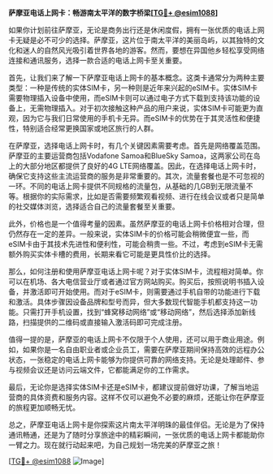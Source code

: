 **萨摩亚电话上网卡：畅游南太平洋的数字桥梁[[TG💪+ @esim1088](https://t.me/s/esim1088)]**

如果你计划前往萨摩亚，无论是商务出行还是休闲度假，拥有一张优质的电话上网卡无疑是必不可少的选择。萨摩亚，这片位于南太平洋的美丽岛屿，以其独特的文化和迷人的自然风光吸引着世界各地的游客。然而，要想在异国他乡轻松享受网络连接和通讯服务，选择一款合适的电话上网卡至关重要。

首先，让我们来了解一下萨摩亚电话上网卡的基本概念。这类卡通常分为两种主要类型：一种是传统的实体SIM卡，另一种则是近年来兴起的eSIM卡。实体SIM卡需要物理插入设备中使用，而eSIM卡则可以通过电子方式下载到支持该功能的设备上，无需物理插入。对于初次接触这种产品的用户来说，实体SIM卡可能更为直观，因为它与我们日常使用的手机卡无异。而eSIM卡的优势在于其灵活性和便捷性，特别适合经常更换国家或地区旅行的人群。

在萨摩亚，选择电话上网卡时，有几个关键因素需要考虑。首先是网络覆盖范围。萨摩亚的主要运营商包括Vodafone Samoa和BlueSky Samoa，这两家公司在岛上的大部分地区都提供了良好的4G LTE网络覆盖。因此，在选择电话上网卡时，确保它支持这些主流运营商的服务是非常重要的。其次，流量套餐也是不可忽视的一环。不同的电话上网卡提供不同规格的流量包，从基础的几GB到无限流量不等。根据你的实际需求，比如是否需要频繁观看视频、进行在线会议或者只是简单的社交媒体浏览，选择适合自己的流量套餐至关重要。

此外，价格也是一个值得考量的因素。虽然萨摩亚的电话上网卡价格相对合理，但仍然存在一定的差异。一般来说，实体SIM卡的价格可能会稍微便宜一些，而eSIM卡由于其技术先进性和便利性，可能会稍贵一些。不过，考虑到eSIM卡无需额外购买实体卡槽的费用，长期来看它可能是更具性价比的选择。

那么，如何注册和使用萨摩亚电话上网卡呢？对于实体SIM卡，流程相对简单。你可以在机场、各大电信营业厅或者通过官方网站购买。购买后，按照说明书插入设备，并激活即可开始使用。而对于eSIM卡，则需要通过手机自带的功能进行下载和激活。具体步骤因设备品牌和型号而异，但大多数现代智能手机都支持这一功能。只需打开手机设置，找到“蜂窝移动网络”或“移动网络”，然后选择添加新线路，扫描提供的二维码或直接输入激活码即可完成注册。

值得一提的是，萨摩亚的电话上网卡不仅限于个人使用，还可以用于商业用途。例如，如果你是一名自由职业者或企业员工，需要在萨摩亚期间保持高效的远程办公状态，一张稳定的电话上网卡能够为你提供可靠的网络支持。无论是处理邮件、参与视频会议还是访问云端文件，它都能满足你的工作需求。

最后，无论你是选择实体SIM卡还是eSIM卡，都建议提前做好功课，了解当地运营商的具体资费和服务内容。这样不仅可以避免不必要的麻烦，还能让你在萨摩亚的旅程更加顺畅无忧。

总之，萨摩亚电话上网卡是你探索这片南太平洋明珠的最佳伴侣。无论是为了保持通讯畅通，还是为了随时分享旅途中的精彩瞬间，一张优质的电话上网卡都能助你一臂之力。现在就行动起来吧，为自己规划一场完美的萨摩亚之旅！

[[TG💪+ @esim1088](https://t.me/s/esim1088) ![Image](https://i.postimg.cc/4NQfJmqS/Snipaste-2025-05-13-00-14-12.png)]